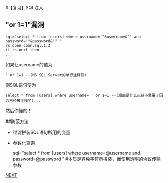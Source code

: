 #【复习】SQL注入

## "or 1=1"漏洞

    sql="select * from [users] where username='"&username&"' and password='"&password&"' "
    rs.open conn,sql,1,3
    if rs.next then
    ...

如果让username的值为

    ' or 1=1 --(MS SQL Server的单行注释符)

则SQL语句便为

    select * from [users] where username='' or 1=1 --(后面是什么已经不重要了因为已经被注释了)...

然后你懂的！

##防范方法

* 过滤拼装SQL语句所用的变量
* 参数化查询

    sql="select * from [users] where username=@username and password=@password "
    #本质是避免字符串拼装，而使用透明的协议传输参数

[NEXT](1.3.rich-content-and-vulnerable-client.md)